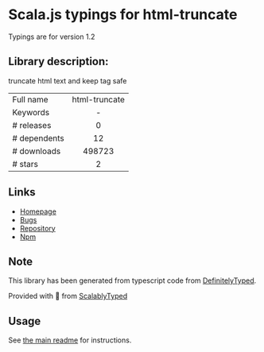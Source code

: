 
# Scala.js typings for html-truncate

Typings are for version 1.2

## Library description:
truncate html text and keep tag safe

|                    |                 |
| ------------------ | :-------------: |
| Full name          | html-truncate |
| Keywords           | - |
| # releases         | 0 |
| # dependents       | 12 |
| # downloads        | 498723 |
| # stars            | 2 |

## Links
- [Homepage](https://github.com/huang47/nodejs-html-truncate#readme)
- [Bugs](https://github.com/huang47/nodejs-html-truncate/issues)
- [Repository](https://github.com/huang47/nodejs-html-truncate)
- [Npm](https://www.npmjs.com/package/html-truncate)
    


## Note
This library has been generated from typescript code from [DefinitelyTyped](https://definitelytyped.org).

Provided with :purple_heart: from [ScalablyTyped](https://github.com/oyvindberg/ScalablyTyped)

## Usage
See [the main readme](../../readme.md) for instructions.


